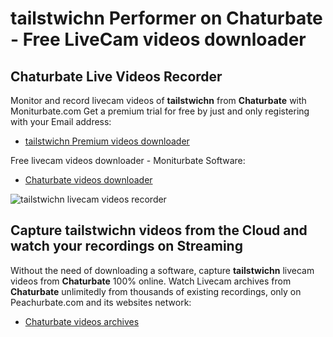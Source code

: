 # tailstwichn Performer on Chaturbate - Free LiveCam videos downloader

## Chaturbate Live Videos Recorder

Monitor and record livecam videos of **tailstwichn** from **Chaturbate** with Moniturbate.com
Get a premium trial for free by just and only registering with your Email address:
* [tailstwichn Premium videos downloader](https://moniturbate.com/request-demo-licence-key.html)

Free livecam videos downloader - Moniturbate Software:
* [Chaturbate videos downloader](https://moniturbate.com/moniturbate-download-software.html)

![tailstwichn livecam videos recorder](https://peachurnet.com/templates/moniturbate-software.png)


## Capture tailstwichn videos from the Cloud and watch your recordings on Streaming

Without the need of downloading a software, capture **tailstwichn** livecam videos from **Chaturbate** 100% online.
Watch Livecam archives from **Chaturbate** unlimitedly from thousands of existing recordings, only on Peachurbate.com and its websites network:
* [Chaturbate videos archives](https://peachurnet.com/)